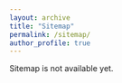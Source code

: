 ```yaml
---
layout: archive
title: "Sitemap"
permalink: /sitemap/
author_profile: true
---
```


Sitemap is not available yet.
